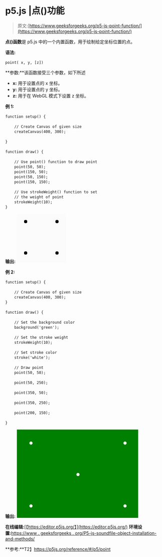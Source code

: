 # p5.js |点()功能

> 原文:[https://www.geeksforgeeks.org/p5-js-point-function/](https://www.geeksforgeeks.org/p5-js-point-function/)

**点()函数**是 p5.js 中的一个内置函数，用于绘制给定坐标位置的点。

**语法:**

```
point( x, y, [z])
```

**参数:**该函数接受三个参数，如下所述

*   **x:** 用于设置点的 x 坐标。
*   **y:** 用于设置点的 y 坐标。
*   **z:** 用于在 WebGL 模式下设置 z 坐标。

**例 1:**

```
function setup() {

    // Create Canvas of given size 
    createCanvas(400, 300);

}

function draw() {

    // Use point() function to draw point
    point(50, 50);
    point(150, 50);
    point(50, 150);
    point(150, 150);

    // Use strokeWeight() function to set
    // the weight of point
    strokeWeight(10);
}
```

**输出:**
![](img/459b92e9c6435cbfa2dee437b8a287e4.png)

**例 2:**

```
function setup() { 

    // Create Canvas of given size 
    createCanvas(400, 300); 
} 

function draw() { 

    // Set the background color
    background('green');

    // Set the stroke weight
    strokeWeight(10);

    // Set stroke color
    stroke('white');

    // Draw point
    point(50, 50);

    point(50, 250);

    point(350, 50);

    point(350, 250);

    point(200, 150);

} 
```

**输出:**
![](img/75bdcf510126f883f9c260fb42bd5ad7.png)

**在线编辑:**[【https://editor.p5js.org/】](https://editor.p5js.org/)
**环境设置:**[https://www . geeksforgeeks . org/P5-js-soundfile-object-installation-and-methods/](https://www.geeksforgeeks.org/p5-js-soundfile-object-installation-and-methods/)

**参考:**T2】https://p5js.org/reference/#/p5/point